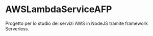 # AWSLambdaServiceAFP
Progetto per lo studio dei servizi AWS  in NodeJS tramite framework Serverless.

